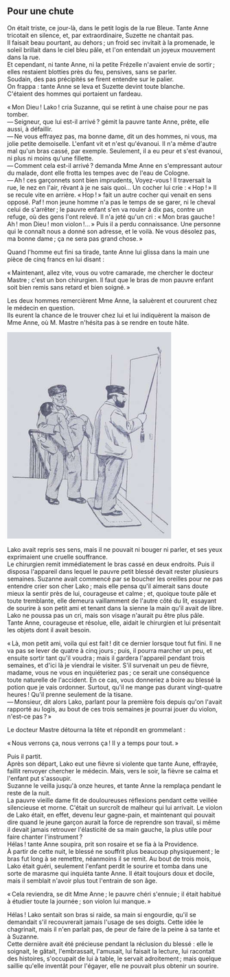 ## Pour une chute

On était triste, ce jour-là, dans le petit logis de la rue Bleue. Tante Anne 
tricotait en silence, et, par extraordinaire, Suzette ne chantait pas.  
Il faisait beau pourtant, au dehors ; un froid sec invitait à la promenade, 
le soleil brillait dans le ciel bleu pâle, et l'on entendait un joyeux 
mouvement dans la rue.  
Et cependant, ni tante Anne, ni la petite Frézelle n'avaient envie de 
sortir ; elles restaient blotties près du feu, pensives, sans se parler.  
Soudain, des pas précipités se firent entendre sur le palier.  
On frappa : tante Anne se leva et Suzette devint toute blanche.  
C'étaient des hommes qui portaient un fardeau.

« Mon Dieu ! Lako ! cria Suzanne, qui se retint à une chaise pour ne 
pas tomber.  
— Seigneur, que lui est-il arrivé ? gémit la pauvre tante Anne, prête, 
elle aussi, à défaillir.  
— Ne vous effrayez pas, ma bonne dame, dit un des hommes, ni vous, ma jolie 
petite demoiselle. L'enfant vit et n'est qu'évanoui. Il n'a même d'autre mal 
qu'un bras cassé, par exemple. Seulement, il a eu peur et s'est évanoui, ni 
plus ni moins qu'une fillette.  
— Comment cela est-il arrivé ? demanda Mme Anne en s'empressant autour du 
malade, dont elle frotta les tempes avec de l'eau de Cologne.  
— Ah ! ces garçonnets sont bien imprudents, Voyez-vous ! Il traversait la 
rue, le nez en l'air, rêvant à je ne sais quoi... Un cocher lui crie : 
« Hop ! » Il se recule vite en arrière. « Hop ! » fait un 
autre cocher qui venait en sens opposé. Paf ! mon jeune homme n'a pas le 
temps de se garer, ni le cheval celui de s'arrêter ; le pauvre enfant s'en 
va rouler à dix pas, contre un refuge, où des gens l'ont relevé. Il n'a 
jeté qu'un cri : « Mon bras gauche ! Ah ! mon Dieu ! mon 
violon !... » Puis il a perdu connaissance. Une personne qui le connaît 
nous a donné son adresse, et le voilà. Ne vous désolez pas, ma bonne 
dame ; ça ne sera pas grand chose. »

Quand l'homme eut fini sa tirade, tante Anne lui glissa dans la main une pièce 
de cinq francs en lui disant :

« Maintenant, allez vite, vous ou votre camarade, me chercher le docteur 
Mastre ; c'est un bon chirurgien. Il faut que le bras de mon pauvre enfant 
soit bien remis sans retard et bien soigné. »

Les deux hommes remercièrent Mme Anne, la saluèrent et coururent chez le 
médecin en question.  
Ils eurent la chance de le trouver chez lui et lui indiquèrent la maison de 
Mme Anne, où M. Mastre n'hésita pas à se rendre en toute hâte.

![Lako était évanoui.](../images/page163.jpg)

Lako avait repris ses sens, mais il ne pouvait ni bouger ni parler, et ses yeux 
exprimaient une cruelle souffrance.  
Le chirurgien remit immédiatement le bras cassé en deux endroits. Puis il 
disposa l'appareil dans lequel le pauvre petit blessé devait rester plusieurs 
semaines.
Suzanne avait commencé par se boucher les oreilles pour ne pas entendre crier 
son cher Lako ; mais elle pensa qu'il aimerait sans doute mieux la sentir 
près de lui, courageuse et calme ; et, quoique toute pâle et toute 
tremblante, elle demeura vaillamment de l'autre côté du lit, essayant de 
sourire à son petit ami et tenant dans la sienne la main qu'il avait de libre.  
Lako ne poussa pas un cri, mais son visage n'aurait pu être plus pâle.  
Tante Anne, courageuse et résolue, elle, aidait le chirurgien et lui 
présentait les objets dont il avait besoin.

« Là, mon petit ami, voila qui est fait ! dit ce dernier lorsque tout fut 
fini. Il ne va pas se lever de quatre à cinq jours ; puis, il pourra marcher 
un peu, et ensuite sortir tant qu'il voudra ; mais il gardera l'appareil 
pendant trois semaines, et d'ici là je viendrai le visiter. S'il survenait un 
peu de fièvre, madame, vous ne vous en inquiéteriez pas ; ce serait une 
conséquence toute naturelle de l'accident. En ce cas, vous donneriez a boire 
au blessé la potion que je vais ordonner. Surtout, qu'il ne mange pas durant 
vingt-quatre heures ! Qu'il prenne seulement de la tisane.  
— Monsieur, dit alors Lako, parlant pour la première fois depuis qu'on l'avait 
rapporté au logis, au bout de ces trois semaines je pourrai jouer du violon, 
n'est-ce pas ? »

Le docteur Mastre détourna la tête et répondit en grommelant :

« Nous verrons ça, nous verrons ça ! Il y a temps pour tout. »

Puis il partit.  
Après son départ, Lako eut une fièvre si violente que tante Aune, effrayée, 
faillit renvoyer chercher le médecin. Mais, vers le soir, la fièvre se calma 
et l'enfant put s'assoupir.  
Suzanne le veilla jusqu'à onze heures, et tante Anne la remplaça pendant le 
reste de la nuit.  
La pauvre vieille dame fit de douloureuses réflexions pendant cette veillée 
silencieuse et morne. C'était un surcroît de malheur qui lui arrivait. Le 
violon de Lako était, en effet, devenu leur gagne-pain, et maintenant qui 
pouvait dire quand le jeune garçon aurait la force de reprendre son travail, 
si même il devait jamais retrouver l'élasticité de sa main gauche, la plus 
utile pour faire chanter l'instrument ?  
Hélas ! tante Anne soupira, prit son rosaire et se fia à la Providence.  
À partir de cette nuit, le blessé ne souffrit plus beaucoup physiquement ; 
le bras fut long à se remettre, néanmoins il se remit. Au bout de trois mois, 
Lako était guéri, seulement l'enfant perdit le sourire et tomba dans une 
sorte de marasme qui inquiéta tante Anne. Il était toujours doux et docile, 
mais il semblait n'avoir plus tout l'entrain de son âge.

« Cela reviendra, se dit Mme Anne ; le pauvre chéri s'ennuie ; il 
était habitué à étudier toute la journée ; son violon lui manque. »

Hélas ! Lako sentait son bras si raide, sa main si engourdie, qu'il se 
demandait s'il recouvrerait jamais l'usage de ses doigts. Cette idée le 
chagrinait, mais il n'en parlait pas, de peur de faire de la peine à sa tante 
et à Suzanne.  
Cette dernière avait été précieuse pendant la réclusion du blessé : elle 
le soignait, le gâtait, l'embrassait, l'amusait, lui faisait la lecture, lui 
racontait des histoires, s'occupait de lui à table, le servait adroitement ; 
mais quelque saillie qu'elle inventât pour l'égayer, elle ne pouvait plus 
obtenir un sourire.
